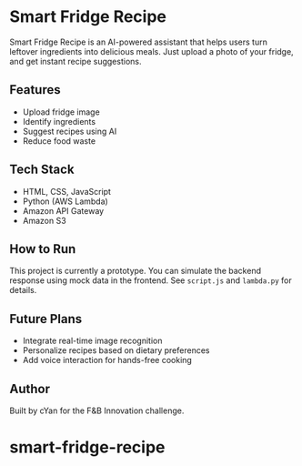 # Smart Fridge Recipe

Smart Fridge Recipe is an AI-powered assistant that helps users turn leftover ingredients into delicious meals. Just upload a photo of your fridge, and get instant recipe suggestions.

## Features
- Upload fridge image
- Identify ingredients
- Suggest recipes using AI
- Reduce food waste

## Tech Stack
- HTML, CSS, JavaScript
- Python (AWS Lambda)
- Amazon API Gateway
- Amazon S3

## How to Run
This project is currently a prototype. You can simulate the backend response using mock data in the frontend. See `script.js` and `lambda.py` for details.

## Future Plans
- Integrate real-time image recognition
- Personalize recipes based on dietary preferences
- Add voice interaction for hands-free cooking

## Author
Built by cYan for the F&B Innovation challenge.
# smart-fridge-recipe
